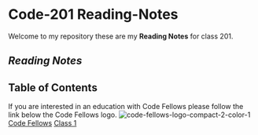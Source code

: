 # Code-201 Reading-Notes

Welcome to my repository these are my **Reading Notes** for class 201. 

## *Reading Notes* ##
## Table of Contents ##

If you are interested in an education with Code Fellows please follow the link below the Code Fellows logo. 
![code-fellows-logo-compact-2-color-1](https://user-images.githubusercontent.com/93104234/178355894-6d191018-47ee-4e4e-9927-3d0f429be295.png)
[Code Fellows](https://www.codefellows.org)
[Class 1](https://m11gz.github.io/Reading-Notes/Class-01)
